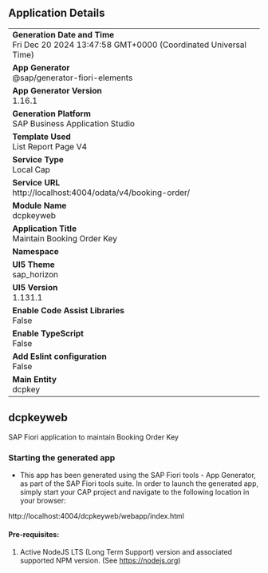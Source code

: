 ## Application Details
|               |
| ------------- |
|**Generation Date and Time**<br>Fri Dec 20 2024 13:47:58 GMT+0000 (Coordinated Universal Time)|
|**App Generator**<br>@sap/generator-fiori-elements|
|**App Generator Version**<br>1.16.1|
|**Generation Platform**<br>SAP Business Application Studio|
|**Template Used**<br>List Report Page V4|
|**Service Type**<br>Local Cap|
|**Service URL**<br>http://localhost:4004/odata/v4/booking-order/|
|**Module Name**<br>dcpkeyweb|
|**Application Title**<br>Maintain Booking Order Key|
|**Namespace**<br>|
|**UI5 Theme**<br>sap_horizon|
|**UI5 Version**<br>1.131.1|
|**Enable Code Assist Libraries**<br>False|
|**Enable TypeScript**<br>False|
|**Add Eslint configuration**<br>False|
|**Main Entity**<br>dcpkey|

## dcpkeyweb

SAP Fiori application to maintain Booking Order Key

### Starting the generated app

-   This app has been generated using the SAP Fiori tools - App Generator, as part of the SAP Fiori tools suite.  In order to launch the generated app, simply start your CAP project and navigate to the following location in your browser:

http://localhost:4004/dcpkeyweb/webapp/index.html

#### Pre-requisites:

1. Active NodeJS LTS (Long Term Support) version and associated supported NPM version.  (See https://nodejs.org)


